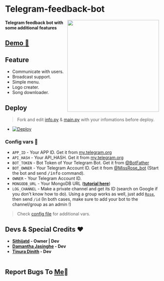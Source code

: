 # Telegram-feedback-bot
<div align="right">
 
 <img src="https://telegra.ph/file/f5bd79e18c655e7c4f955.jpg" align="right" width="300" height="300"/>
</div>

<p><b>Telegram feedback bot with some additional features</b></p> 

## [Demo 💎](https://t.me/ImSithijaBot)

## Feature
- Communicate with users.
- Broadcast support.
- Simple menu.
- Logo creater.
- Song downloader.

## Deploy
> Fork and edit [info.py](https://github.com/thenmmovies/Telegram-feedback-bot/blob/main/info.py) & [main.py](https://github.com/thenmmovies/Telegram-feedback-bot) with your infomations before deploy.

- [![Deploy](https://www.herokucdn.com/deploy/button.svg)](https://heroku.com/deploy?) 

### Config vars 📖
- `APP_ID` - Your APP ID. Get it from [my.telegram.org](my.telegram.org)
- `API_HASH` - Your API_HASH. Get it from [my.telegram.org](my.telegram.org)
- `BOT_TOKEN` - Bot Token of Your Telegram Bot. Get it from [@BotFather](https://t.me/BotFather)
- `BOT_OWNER` - Your Telegram Account ID. Get it from [@MissRose_bot](https://t.me/MissRose_bot) (Start the bot and send <samp>/info</samp> command).
- `OWNER` - Your Telegram Account ID.
- `MONGODB_URL` - Your MongoDB URL ([**tutorial here**](http://www.youtube.com/watch?v=YjHfBW8RxiU))
- `LOG_CHANNEL` - Make a private channel and get its ID (search on Google if you don't know how to do). Using a group works as well, just add [`Rose`](https://t.me/MissRose_bot?startgroup=startbot), then send `/id` (In both cases, make sure to add your bot to the channel/group as an admin !)
> Check [config file](https://github.com/Sithijatd/Telegram-feedback-bot/blob/main/info.py) for additional vars.

## Devs & Special Credits ❤

- **[Sithijatd](https://github.com/WKRPrabashwara) - Owner | Dev**
- **[Damantha Jasinghe](https://github.com/Damantha126) - Dev**
-  **[Tinura Dinith](https://github.com/TinuraD) - Dev**
 </br></br>


## Report Bugs To [Me](https://t.me/ImSithijaBot)🌟
